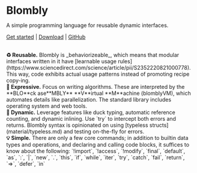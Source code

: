 <h1 style="margin-bottom:0px;">Blombly</h1>

A simple programming language for reusable dynamic interfaces.

[Get started](setup.md) | [Download](https://github.com/maniospas/Blombly/releases/latest) | [GitHub](https://github.com/maniospas/Blombly)

<br>
<b> ♻️ Reusable.</b>
Blombly is _behaviorizeable_, which means that modular interfaces written in it have [learnable usage rules](https://www.sciencedirect.com/science/article/pii/S2352220821000778). This way, code exhibits actual usage patterns instead of promoting recipe copy-ing.

<br>
<b>🚀 Expressive.</b> Focus on writing algorithms. These are interpreted by the **BLO**ck ase**MBLY** **V**irtual **M**achine (blomblyVM), which automates details like parallelization. The standard library includes operating system and web tools.

<br>
<b>🦆 Dynamic.</b> Leverage features like duck typing, automatic reference counting, and dynamic inlining. Use `try` to intercept both errors and returns. Blombly syntax is opinionated on using [typeless structs](material/typeless.md) and testing on-the-fly for errors.

<br>
<b> 💡 Simple.</b> There are only a few core commands; in addition to builtin data types and operations, and declaring and calling code blocks, it suffices to know about the following: `!import`, `!access`, `!modify`, `final`, `default`, `as`, `:`, `|`, `new`, `.`, `this`, `if`, `while`, `iter`, `try`, `catch`, `fail`, `return`, `=>`, `defer`, `in`